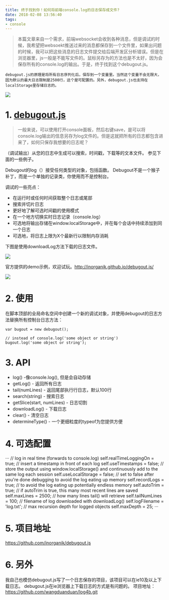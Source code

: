 ```yaml
---
title: 终于找到你！如何将前端console.log的日志保存成文件?
date: 2018-02-08 13:56:40
tags:
- console
---
```


> 本篇文章来自一个需求，前端websocket会收到各种消息，但是调试的时候，我希望把websoekt推送过来的消息都保存到一个文件里，如果出问题的时候，我可以把这些消息的日志文件提交给后端开发区分析错误。但是在浏览器里，js一般是不能写文件的。鼠标另存为的方法也是不太好，因为会保存所有的console.log的输出。于是，终于找到这个debugout.js。

`debugout.js的原理是将所有日志序列化后，保存到一个变量里。当然这个变量不会无限大，因为默认的最大日志限制是2500行，这个是可配置的。另外，debugout.js也支持在localStorage里存储日志的。`

![](https://wdd-images.oss-cn-shanghai.aliyuncs.com/20180208135709_Z3SQQV_Screenshot.jpeg)


# 1. [debugout.js](https://github.com/inorganik/debugout.js)
> 一般来说，可以使用打开console面板，然后右键save，是可以将console.log输出的信息另存为log文件的。但是这就把所有的日志都包含进来了，如何只保存我想要的日志呢？

（调试输出）从您的日志中生成可以搜索，时间戳，下载等的文本文件。 参见下面的一些例子。

Debugout的log（）接受任何类型的对象，包括函数。 Debugout不是一个猴子补丁，而是一个单独的记录类，你使用而不是控制台。

调试的一些亮点：

- 在运行时或任何时间获取整个日志或尾部
- 搜索并切片日志
- 更好地了解可选时间戳的使用模式
- 在一个地方切换实时日志记录（console.log）
- 可选地将输出存储在window.localStorage中，并在每个会话中持续添加到同一个日志
- 可选地，将日志上限为X个最新行以限制内存消耗

下图是使用downloadLog方法下载的日志文件。

![](https://wdd-images.oss-cn-shanghai.aliyuncs.com/20180208135722_EwunDY_Screenshot.jpeg)

官方提供的demo示例，欢迎试玩。http://inorganik.github.io/debugout.js/

![](https://wdd-images.oss-cn-shanghai.aliyuncs.com/20180208135732_Ltowzp_Screenshot.jpeg)




# 2. 使用

在脚本顶部的全局命名空间中创建一个新的调试对象，并使用debugout的日志方法替换所有控制台日志方法：

```
var bugout = new debugout();

// instead of console.log('some object or string')
bugout.log('some object or string');
```

# 3. API

- log() -像console.log(), 但是会自动存储
- getLog() - 返回所有日志
- tail(numLines) - 返回尾部执行行日志，默认100行
- search(string) - 搜索日志
- getSlice(start, numLines) - 日志切割
- downloadLog() - 下载日志
- clear() - 清空日志
- determineType() - 一个更细粒度的typeof为您提供方便

# 4. 可选配置
···
// log in real time (forwards to console.log)
self.realTimeLoggingOn = true; 
// insert a timestamp in front of each log
self.useTimestamps = false; 
// store the output using window.localStorage() and continuously add to the same log each session
self.useLocalStorage = false; 
// set to false after you're done debugging to avoid the log eating up memory
self.recordLogs = true; 
// to avoid the log eating up potentially endless memory
self.autoTrim = true; 
// if autoTrim is true, this many most recent lines are saved
self.maxLines = 2500; 
// how many lines tail() will retrieve
self.tailNumLines = 100; 
// filename of log downloaded with downloadLog()
self.logFilename = 'log.txt';
// max recursion depth for logged objects
self.maxDepth = 25;
···

# 5. 项目地址
https://github.com/inorganik/debugout.js

# 6. 另外
我自己也模仿debugout.js写了一个日志保存的项目，该项目可以在ie10及以上下载日志。
debugout.js在ie浏览器上下载日志的方式是有问题的。
项目地址：https://github.com/wangduanduan/log4b.git

  [1]: /img/bVH5Z9
  [2]: /img/bVNIvY
  [3]: /img/bVNJMX